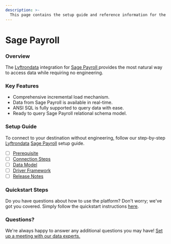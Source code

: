 ```yaml
---
description: >-
  This page contains the setup guide and reference information for the Sage Payroll source connector.
---
```


# Sage Payroll

### Overview

The [Lyftrondata](https://www.lyftrondata.com/) integration for [Sage Payroll](https://www.lyftrondata.com/integration/sage-payroll/)[ ](https://www.lyftrondata.com/integration/sage-payroll/)provides the most natural way to access data while requiring no engineering.

### Key Features

* Comprehensive incremental load mechanism.
* Data from Sage Payroll is available in real-time.&#x20;
* ANSI SQL is fully supported to query data with ease.
* Ready to query Sage Payroll relational schema model.

### Setup Guide

To connect to your destination without engineering, follow our step-by-step [Lyftrondata](https://www.lyftrondata.com/)  [Sage Payroll](https://www.lyftrondata.com/integration/sage-payroll/) setup guide.

* [ ] [Prerequisite](../../human-resource-analytics/sage-payroll/prerequisite.md)
* [ ] [Connection Steps](../../human-resource-analytics/sage-payroll/connection-steps.md)
* [ ] [Data Model](../../human-resource-analytics/sage-payroll/data-model/)
* [ ] [Driver Framework](../../human-resource-analytics/sage-payroll/driver-framework/)
* [ ] [Release Notes](../../human-resource-analytics/sage-payroll/release-notes.md)

### Quickstart Steps

Do you have questions about how to use the platform? Don't worry; we've got you covered. Simply follow the quickstart instructions [here](../../../quickstart-steps.md).

### Questions? <a href="#questions" id="questions"></a>

We're always happy to answer any additional questions you may have! [Set up a meeting with our data experts.](https://www.lyftrondata.com/book-a-meeting/)

